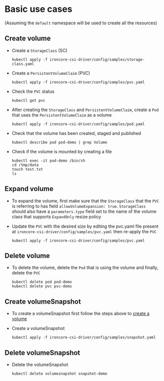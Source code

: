 # Basic use cases

(Assuming the `default` namespace will be used to create all the resources)

## Create volume

- Create a `StorageClass` (SC)

    ```
    kubectl apply -f ironcore-csi-driver/config/samples/storage-class.yaml
    ```

- Create a `PersistentVolumeClaim` (PVC)

    ```
    kubectl apply -f ironcore-csi-driver/config/samples/pvc.yaml
    ```

- Check the `PVC` status

    ```
    kubectl get pvc
    ```

- After creating the `StorageClass` and `PersistentVolumeClaim`, create a `Pod` that uses the `PersistentVolumeClaim` as a volume

    ```
    kubectl apply -f ironcore-csi-driver/config/samples/pod.yaml
    ```

- Check that the volume has been created, staged and published

    ```
    kubectl describe pod pod-demo | grep Volume
    ```

- Check if the volume is mounted by creating a file

    ```
    kubectl exec -it pod-demo /bin/sh
    cd /tmp/data
    touch test.txt
    ls
    ```

## Expand volume

- To expand the volume, first make sure that the `StorageClass` that the `PVC` is referring to has field `allowVolumeExpansion: true`.
`StorageClass` should also have a `parameters.type` field set to the name of the volume class that supports `ExpandOnly` resize policy

- Update the `PVC` with the desired size by editing the pvc.yaml file present at `ironcore-csi-driver/config/samples/pvc.yaml` then re-apply the `PVC`

    ```
    kubectl apply -f ironcore-csi-driver/config/samples/pvc.yaml
    ```

## Delete volume

- To delete the volume, delete the `Pod` that is using the volume and finally, delete the `PVC`

    ```
    kubectl delete pod pod-demo
    kubectl delete pvc pvc-demo
    ```

## Create volumeSnapshot
- To create a volumeSnapshot first follow the steps above to [create a volume](#create-volume)
- Create a volumeSnapshot

    ```
    kubectl apply -f ironcore-csi-driver/config/samples/snapshot.yaml
    ```

## Delete volumeSnapshot

- Delete the volumeSnapshot

    ```
    kubectl delete volumesnapshot snapshot-demo
    ```
